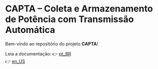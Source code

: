 # CAPTA – Coleta e Armazenamento de Potência com Transmissão Automática

Bem-vindo ao repositório do projeto **CAPTA**!

Leia a documentação:
👉 [pt_BR](docs/pt_BR/README.md)  
👉 [en_US](docs/en_US/README.md)